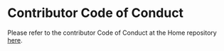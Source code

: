 # Contributor Code of Conduct

Please refer to the contributor Code of Conduct at the Home repository [here](https://github.com/nanoframework/.github/blob/master/CODE_OF_CONDUCT.md).
